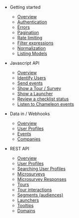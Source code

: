 - Getting started

  - [Overview]()
  - [Authentication](concepts/authentication.md)
  - [Errors](concepts/errors.md)
  - [Pagination](concepts/pagination.md)
  - [Rate limiting](concepts/rate-limiting.md)
  - [Filter expressions](concepts/filters.md)
  - [Normalization](concepts/normalization.md)
  - [Listing Models](concepts/any-model.md)
  
- Javascript API
  - [Overview](js/overview.md)
  - [Identify Users](js/profiles.md)
  - [Send events](js/events.md)
  - [Show a Tour / Survey](js/show-tour.md)
  - [Show a Launcher](js/show-launcher.md)
  - [Review a checklist status](js/launcher-checklist.md)
  - [Listen to Chameleon events](js/listen.md)

- Data in / Webhooks
  - [Overview](webhooks/overview.md)
  - [User Profiles](webhooks/profiles.md)
  - [Events](webhooks/events.md)
  - [Companies](webhooks/companies.md)

- REST API
  - [Overview](apis/overview.md)
  - [User Profiles](apis/profiles.md)
  - [Searching User Profiles](apis/profiles-search.md)
  - [Microsurveys](apis/surveys.md)
  - [Microsurvey Responses](apis/survey-responses.md)
  - [Tours](apis/tours.md)
  - [Tour interactions](apis/tour-interactions.md)
  - [Segments (audiences)](apis/segments.md)
  - [Launchers](apis/launchers.md)
  - [Tooltips](apis/tooltips.md)
  - [Domains](apis/urls.md)
 

      

